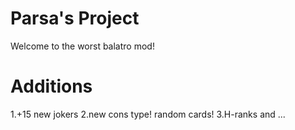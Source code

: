 # Parsa's Project
Welcome to the worst balatro mod!
# Additions
1.+15 new jokers
2.new cons type! random cards!
3.H-ranks
and ...
